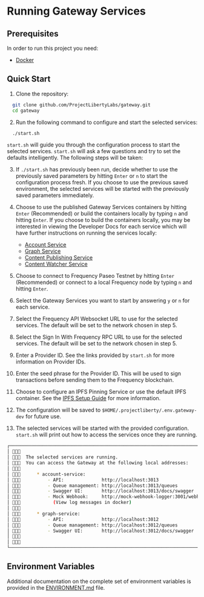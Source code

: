 <!-- TODO: Update for Builder Track, see: https://github.com/ProjectLibertyLabs/gateway/issues/630 -->
# Running Gateway Services

## Prerequisites

In order to run this project you need:

- [Docker](https://docs.docker.com/get-docker/)

## Quick Start

1. Clone the repository:

```sh
  git clone github.com/ProjectLibertyLabs/gateway.git
  cd gateway
```

2. Run the following command to configure and start the selected services:

```sh
  ./start.sh
```

`start.sh` will guide you through the configuration process to start the selected services. `start.sh` will ask a few questions and try to set the defaults intelligently. The following steps will be taken:

3. If `./start.sh` has previously been run, decide whether to use the previously saved parameters by hitting `Enter` or `n` to start the configuration process fresh. If you choose to use the previous saved environment, the selected services will be started with the previously saved parameters immediately.

4. Choose to use the published Gateway Services containers by hitting `Enter` (Recommended) or build the containers locally by typing `n` and hitting `Enter`. If you choose to build the containers locally, you may be interested in viewing the Developer Docs for each service which will have further instructions on running the services locally:

   - [Account Service](https://github.com/ProjectLibertyLabs/gateway/blob/main/developer-docs/account/README.md)
   - [Graph Service](https://github.com/ProjectLibertyLabs/gateway/blob/main/developer-docs/graph/README.md)
   - [Content Publishing Service](https://github.com/ProjectLibertyLabs/gateway/blob/main/developer-docs/content-publishing/README.md)
   - [Content Watcher Service](https://github.com/ProjectLibertyLabs/gateway/blob/main/developer-docs/content-watcher/README.md)

5. Choose to connect to Frequency Paseo Testnet by hitting `Enter` (Recommended) or connect to a local Frequency node by typing `n` and hitting `Enter`.

6. Select the Gateway Services you want to start by answering `y` or `n` for each service.

7. Select the Frequency API Websocket URL to use for the selected services. The default will be set to the network chosen in step 5.

8. Select the Sign In With Frequency RPC URL to use for the selected services. The default will be set to the network chosen in step 5.

9. Enter a Provider ID. See the links provided by `start.sh` for more information on Provider IDs.

10. Enter the seed phrase for the Provider ID. This will be used to sign transactions before sending them to the Frequency blockchain.

11. Choose to configure an IPFS Pinning Service or use the default IPFS container. See the [IPFS Setup Guide](https://projectlibertylabs.github.io/gateway/Run/IPFS.html) for more information.

12. The configuration will be saved to `$HOME/.projectliberty/.env.gateway-dev` for future use.

13. The selected services will be started with the provided configuration. `start.sh` will print out how to access the services once they are running.

```sh
┌──────────────────────────────────────────────────────────────────────────────────────────────┐
│ 🔗💠📡                                                                                       │
│ 🔗💠📡  The selected services are running.                                                   │
│ 🔗💠📡  You can access the Gateway at the following local addresses:                         │
│ 🔗💠📡                                                                                       │
│ 🔗💠📡      * account-service:                                                               │
│ 🔗💠📡          - API:              http://localhost:3013                                    │
│ 🔗💠📡          - Queue management: http://localhost:3013/queues                             │
│ 🔗💠📡          - Swagger UI:       http://localhost:3013/docs/swagger                       │
│ 🔗💠📡          - Mock Webhook:     http://mock-webhook-logger:3001/webhooks/account-service │
│ 🔗💠📡            (View log messages in docker)                                              │
│ 🔗💠📡                                                                                       │
│ 🔗💠📡      * graph-service:                                                                 │
│ 🔗💠📡          - API:              http://localhost:3012                                    │
│ 🔗💠📡          - Queue management: http://localhost:3012/queues                             │
│ 🔗💠📡          - Swagger UI:       http://localhost:3012/docs/swagger                       │
│ 🔗💠📡                                                                                       │
│ 🔗💠📡                                                                                       │
└──────────────────────────────────────────────────────────────────────────────────────────────┘
```

## Environment Variables

Additional documentation on the complete set of environment variables is provided in the [ENVIRONMENT.md](https://github.com/ProjectLibertyLabs/gateway/blob/main/developer-docs/account/ENVIRONMENT.md) file.
